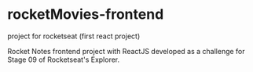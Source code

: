 # rocketMovies-frontend
project for rocketseat (first react project)

Rocket Notes frontend project with ReactJS developed as a challenge for Stage 09 of Rocketseat's Explorer.

